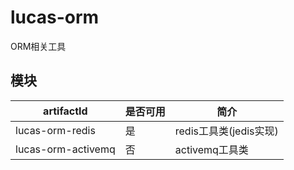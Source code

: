 # lucas-orm
ORM相关工具
## 模块

artifactId|是否可用|简介
---|---|---
lucas-orm-redis|是|redis工具类(jedis实现)
lucas-orm-activemq|否|activemq工具类